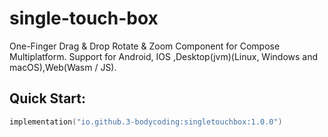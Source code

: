 # single-touch-box
One-Finger Drag &amp; Drop Rotate &amp; Zoom Component for Compose Multiplatform. 
Support for Android, IOS ,Desktop(jvm)(Linux, Windows and macOS),Web(Wasm / JS).

## Quick Start:
```kotlin
implementation("io.github.3-bodycoding:singletouchbox:1.0.0")
```